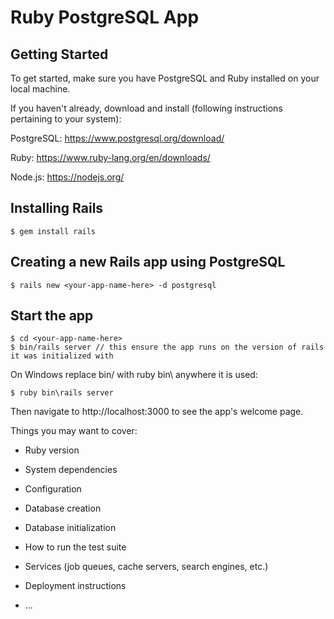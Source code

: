 Ruby PostgreSQL App
===================

## Getting Started

To get started, make sure you have PostgreSQL and Ruby installed on your local machine.

If you haven't already, download and install (following instructions pertaining to your system):

PostgreSQL: https://www.postgresql.org/download/

Ruby: https://www.ruby-lang.org/en/downloads/

Node.js: https://nodejs.org/

## Installing Rails

```
$ gem install rails
```

## Creating a new Rails app using PostgreSQL

```
$ rails new <your-app-name-here> -d postgresql
```

## Start the app

```
$ cd <your-app-name-here>
$ bin/rails server // this ensure the app runs on the version of rails it was initialized with
```

On Windows replace bin/ with ruby bin\ anywhere it is used:
```
$ ruby bin\rails server
```

Then navigate to http://localhost:3000 to see the app's welcome page.

Things you may want to cover:

* Ruby version

* System dependencies

* Configuration

* Database creation

* Database initialization

* How to run the test suite

* Services (job queues, cache servers, search engines, etc.)

* Deployment instructions

* ...
